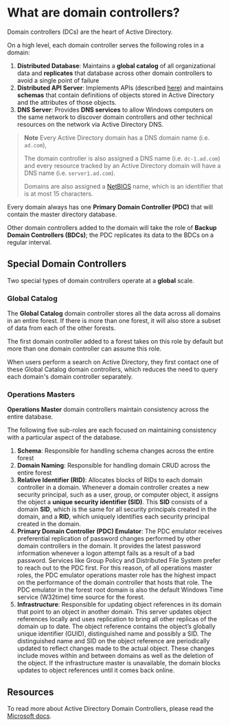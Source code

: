 # What are domain controllers?

Domain controllers (DCs) are the heart of Active Directory.

On a high level, each domain controller serves the following roles in a domain:

1. **Distributed Database**: Maintains a **global catalog** of all organizational data and **replicates** that database across other domain controllers to avoid a single point of failure
2. **Distributed API Server**: Implements APIs (described [here](./storing_and_querying_data.md#api-layer)) and maintains **schemas** that contain definitions of objects stored in Active Directory and the attributes of those objects.
3. **DNS Server**: Provides **DNS services** to allow Windows computers on the same network to discover domain controllers and other technical resources on the network via Active Directory DNS.

> **Note** Every Active Directory domain has a DNS domain name (i.e. `ad.com`),
>
> The domain controller is also assigned a DNS name (i.e. `dc-1.ad.com`) and every resource tracked by an Active Directory domain will have a DNS name (i.e. `server1.ad.com`).
>
> Domains are also assigned a [NetBIOS](https://en.wikipedia.org/wiki/NetBIOS) name, which is an identifier that is at most 15 characters.

Every domain always has one **Primary Domain Controller (PDC)** that will contain the master directory database.

Other domain controllers added to the domain will take the role of **Backup Domain Controllers (BDCs)**; the PDC replicates its data to the BDCs on a regular interval.

## Special Domain Controllers

Two special types of domain controllers operate at a **global** scale.

### Global Catalog

The **Global Catalog** domain controller stores all the data across all domains in an entire forest. If there is more than one forest, it will also store a subset of data from each of the other forests.

The first domain controller added to a forest takes on this role by default but more than one domain controller can assume this role.

When users perform a search on Active Directory, they first contact one of these Global Catalog domain controllers, which reduces the need to query each domain's domain controller separately.

### Operations Masters

**Operations Master** domain controllers maintain consistency across the entire database.

The following five sub-roles are each focused on maintaining consistency with a particular aspect of the database.

1. **Schema**: Responsible for handling schema changes across the entire forest
2. **Domain Naming**: Responsible for handling domain CRUD across the entire forest
3. **Relative Identifier (RID)**: Allocates blocks of RIDs to each domain controller in a domain. Whenever a domain controller creates a new security principal, such as a user, group, or computer object, it assigns the object a **unique security identifier (SID)**. This **SID** consists of a domain **SID**, which is the same for all security principals created in the domain, and a **RID**, which uniquely identifies each security principal created in the domain.
4. **Primary Domain Controller (PDC) Emulator**: The PDC emulator receives preferential replication of password changes performed by other domain controllers in the domain. It provides the latest password information whenever a logon attempt fails as a result of a bad password. Services like Group Policy and Distributed File System prefer to reach out to the PDC first. For this reason, of all operations master roles, the PDC emulator operations master role has the highest impact on the performance of the domain controller that hosts that role. The PDC emulator in the forest root domain is also the default Windows Time service (W32time) time source for the forest.
5. **Infrastructure**: Responsible for updating object references in its domain that point to an object in another domain. This server updates object references locally and uses replication to bring all other replicas of the domain up to date. The object reference contains the object’s globally unique identifier (GUID), distinguished name and possibly a SID. The distinguished name and SID on the object reference are periodically updated to reflect changes made to the actual object. These changes include moves within and between domains as well as the deletion of the object. If the infrastructure master is unavailable, the domain blocks updates to object references until it comes back online.

## Resources

To read more about Active Directory Domain Controllers, please read the [Microsoft docs](https://learn.microsoft.com/en-us/previous-versions/windows/it-pro/windows-server-2003/cc786438(v=ws.10)).
